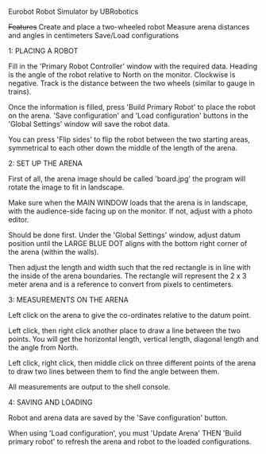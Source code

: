Eurobot Robot Simulator by UBRobotics

~~Features~~
Create and place a two-wheeled robot 
Measure arena distances and angles in centimeters
Save/Load configurations

1: PLACING A ROBOT

Fill in the 'Primary Robot Controller' window with the required data. Heading is the angle of the robot relative to North on the monitor. Clockwise is negative.
Track is the distance between the two wheels (similar to gauge in trains).

Once the information is filled, press 'Build Primary Robot' to place the robot on the arena. 'Save configuration' and 'Load configuration' buttons in the 'Global Settings' window will save the robot data.

You can press 'Flip sides' to flip the robot between the two starting areas, symmetrical to each other down the middle of the length of the arena.

2: SET UP THE ARENA

First of all, the arena image should be called 'board.jpg' the program will rotate the image to fit in landscape.

Make sure when the MAIN WINDOW loads that the arena is in landscape, with the audience-side facing up on the monitor. If not, adjust with a photo editor.

Should be done first. Under the 'Global Settings' window, adjust datum position until the LARGE BLUE DOT aligns with the bottom right corner of the arena (within the walls).

Then adjust the length and width such that the red rectangle is in line with the inside of the arena boundaries. The rectangle will represent the 2 x 3 meter arena and is a reference to convert from pixels to centimeters.

3: MEASUREMENTS ON THE ARENA

Left click on the arena to give the co-ordinates relative to the datum point.

Left click, then right click another place to draw a line between the two points. You will get the horizontal length, vertical length, diagonal length and the angle from North.

Left click, right click, then middle click on three different points of the arena to draw two lines between them to find the angle between them.

All measurements are output to the shell console.

4: SAVING AND LOADING

Robot and arena data are saved by the 'Save configuration' button.

When using 'Load configuration', you must 'Update Arena' THEN 'Build primary robot' to refresh the arena and robot to the loaded configurations.
